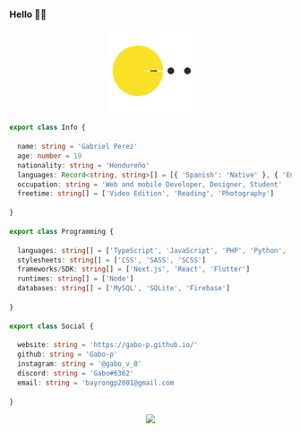 ### Hello 👋😄

<div align="center">
	<img src="https://raw.githubusercontent.com/Aniket965/Aniket965/master/pacman.svg?sanitize=true" width="150" height="150">
	<br>
</div>

```ts
export class Info {

  name: string = 'Gabriel Perez'
  age: number = 19
  nationality: string = 'Hondureño'
  languages: Record<string, string>[] = [{ 'Spanish': 'Native' }, { 'English': '80%' }]
  occupation: string = 'Web and mobile Developer, Designer, Student'
  freetime: string[] = ['Video Edition', 'Reading', 'Photography']

}

export class Programming {

  languages: string[] = ['TypeScript', 'JavaScript', 'PHP', 'Python', 'Dart']
  stylesheets: string[] = ['CSS', 'SASS', 'SCSS']
  frameworks/SDK: string[] = ['Next.js', 'React', 'Flutter']
  runtimes: string[] = ['Node']
  databases: string[] = ['MySQL', 'SQLite', 'Firebase']

}

export class Social {

  website: string = 'https://gabo-p.github.io/'
  github: string = 'Gabo-p'
  instagram: string = '@gabo_v_0'
  discord: string = 'Gabo#6362'
  email: string = 'bayrongp2001@gmail.com
  
}

```
<div align="center">
	  <img src="https://i.giphy.com/RThN0hOS2GO4M.gif" />
	<br>
</div>
